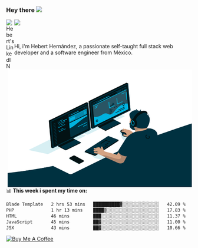 ### Hey there <img src="https://media.giphy.com/media/hvRJCLFzcasrR4ia7z/giphy.gif" width="25px">
<a href="https://www.linkedin.com/in/evertcode/" target="_blank">
  <img align="left" alt="Hebert's LinkedIN" width="22px" src="https://raw.githubusercontent.com/peterthehan/peterthehan/master/assets/linkedin.svg" />
</a>

![](https://visitor-badge.glitch.me/badge?page_id=evertcode.evertcode)

<br />

Hi, i'm Hebert Hernández, a passionate self-taught full stack web developer and a software engineer from México.

<img align="right" alt="GIF" src="https://github.com/evertcode/evertcode/blob/master/code.gif?raw=true" width="500" height="320" />

📊 **This week i spent my time on:**

<!--START_SECTION:waka-->
```text
Blade Template   2 hrs 53 mins   ██████████▓░░░░░░░░░░░░░░   42.09 % 
PHP              1 hr 13 mins    ████▒░░░░░░░░░░░░░░░░░░░░   17.83 % 
HTML             46 mins         ███░░░░░░░░░░░░░░░░░░░░░░   11.37 % 
JavaScript       45 mins         ██▓░░░░░░░░░░░░░░░░░░░░░░   11.00 % 
JSX              43 mins         ██▓░░░░░░░░░░░░░░░░░░░░░░   10.66 % 
```
<!--END_SECTION:waka-->

<a href="https://www.buymeacoffee.com/evertcode" target="_blank"><img src="https://cdn.buymeacoffee.com/buttons/v2/default-red.png" alt="Buy Me A Coffee" width="150" ></a>

